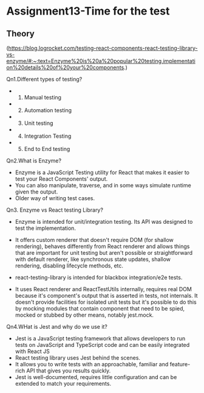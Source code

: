 # Assignment13-Time for the test
## Theory
(https://blog.logrocket.com/testing-react-components-react-testing-library-vs-enzyme/#:~:text=Enzyme%20is%20a%20popular%20testing,implementation%20details%20of%20your%20components.)


Qn1.Different types of testing?

- 1. Manual testing
- 2. Automation testing
- 3. Unit testing
- 4. Integration Testing
- 5. End to End testing 

Qn2.What is Enzyme?

- Enzyme is a JavaScript Testing utility for React that makes it easier to test your React Components' output. 
- You can also manipulate, traverse, and in some ways simulate runtime given the output.
- Older way of writing test cases.

Qn3. Enzyme vs React testing Library?

- Enzyme is intended for unit/integration testing. Its API was designed to test the implementation. 
- It offers custom renderer that doesn't require DOM (for shallow rendering), behaves differently from React renderer and allows things that are important for unit testing but aren't possible or straightforward with default renderer, like synchronous state updates, shallow rendering, disabling lifecycle methods, etc.

- react-testing-library is intended for blackbox integration/e2e tests. 
- It uses React renderer and ReactTestUtils internally, requires real DOM because it's component's output that is asserted in tests, not internals. It doesn't provide facilities for isolated unit tests but it's possible to do this by mocking modules that contain component that need to be spied, mocked or stubbed by other means, notably jest.mock.



Qn4.WHat is Jest and why do we use it?

- Jest is a JavaScript testing framework that allows developers to run tests on JavaScript and TypeScript code and can be easily integrated with React JS
- React testing library uses Jest behind the scenes.
- It allows you to write tests with an approachable, familiar and feature-rich API that gives you results quickly. 
- Jest is well-documented, requires little configuration and can be extended to match your requirements.


